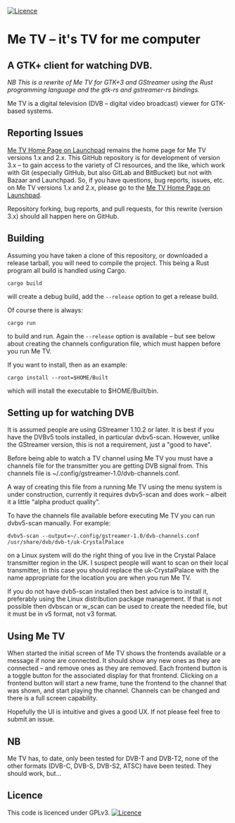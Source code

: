 [![Licence](https://img.shields.io/badge/license-GPL_3-green.svg)](https://www.gnu.org/licenses/gpl-3.0.txt)

# Me TV – it's TV for me computer

## A GTK+ client for watching DVB.

*NB This is a rewrite of Me TV for GTK+3 and GStreamer using the Rust programming language and the gtk-rs and
gstreamer-rs bindings.*

Me TV is a digital television (DVB – digital video broadcast) viewer for GTK-based systems.

## Reporting Issues

[Me TV Home Page on Launchpad](http://launchpad.net/me-tv) remains the home page for Me TV versions 1.x and
2.x. This GitHub repository is for development of version 3.x – to gain access to the
variety of CI resources, and the like, which work with Git (especially GitHub, but also GitLab and BitBucket) but not
with Bazaar and Launchpad. So, if you have questions, bug reports, issues, etc. on Me TV versions 1.x and
2.x, please go to the [Me TV Home Page on Launchpad](http://launchpad.net/me-tv).

Repository forking, bug reports, and pull requests, for this rewrite (version 3.x) should all happen here on
GitHub.

## Building

Assuming you have taken a clone of this repository, or downloaded a release tarball, you will need to compile
the project.  This being a Rust program all build is handled using Cargo.

    cargo build

will create a debug build, add the `--release` option to get a release build.

Of course there is always:

    cargo run

to build and run. Again the `--release` option is available – but see below about creating the channels
configuration file, which must happen before you run Me TV.

If you want to install, then as an example:

    cargo install --root=$HOME/Built

which will install the executable to $HOME/Built/bin.

## Setting up for watching DVB

It is assumed people are using GStreamer 1.10.2 or later. It is best if you have the DVBv5 tools installed,
in particular dvbv5-scan. However, unlike the GStreamer version, this is not a requirement, just a "good to
have".

Before being able to watch a TV channel using Me TV you must have a channels file for the transmitter you
are getting DVB signal from. This channels file is ~/.config/gstreamer-1.0/dvb-channels.conf.

A way of creating this file from a running Me TV using the menu system is under construction, currently it
requires dvbv5-scan and does work – albeit it a little "alpha product quality".

To have the channels file available before executing Me TV you can run dvbv5-scan manually. For example:

    dvbv5-scan --output=~/.config/gstreamer-1.0/dvb-channels.conf /usr/share/dvb/dvb-t/uk-CrystalPalace

on a Linux system will do the right thing of you live in the Crystal Palace transmitter region in the UK. I
suspect people will want to scan on their local transmitter, in this case you should replace the
uk-CrystalPalace with the name appropriate for the location you are when you run Me TV.

If you do not have dvb5-scan installed then best advice is to install it, preferably using the Linux
distribution package management. If that is not possible then dvbscan or w_scan can be used to create the
needed file, but it must be in v5 format, not v3 format.

## Using Me TV

When started the initial screen of Me TV shows the frontends available or a message if none are connected. It
should show any new ones as they are connected – and remove ones as they are removed. Each frontend button
is a toggle button for the associated display for that frontend. Clicking on a frontend button will start a
new frame, tune the frontend to the channel that was shown, and start playing the channel. Channels can be
changed and there is a full screen capability.

Hopefully the UI is intuitive and gives a good UX. If not please feel free to submit an issue.

## NB

Me TV has, to date, only been tested for DVB-T and DVB-T2, none of the other formats (DVB-C, DVB-S, DVB-S2,
ATSC) have been tested. They should work, but…

## Licence

This code is licenced under GPLv3. [![Licence](https://img.shields.io/badge/license-GPL_3-green.svg)](https://www.gnu.org/licenses/gpl-3.0.txt)
